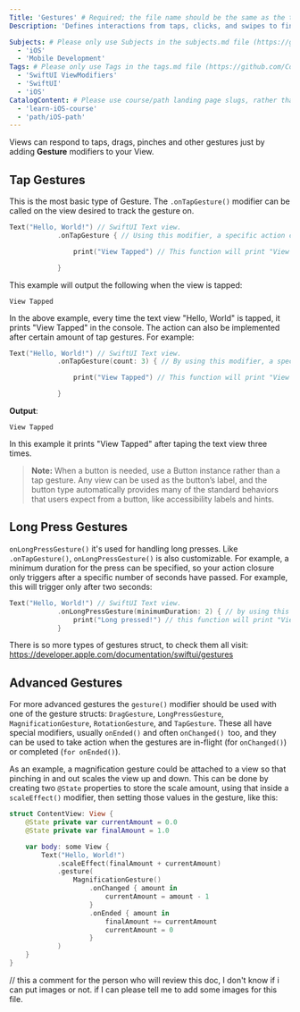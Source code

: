```yaml
---
Title: 'Gestures' # Required; the file name should be the same as the title, but lowercase, with dashes instead of spaces, and all punctuation removed
Description: 'Defines interactions from taps, clicks, and swipes to fine-grained gestures.' # Required; ideally under 150 characters and starts with a noun (used in search engine results and content previews)

Subjects: # Please only use Subjects in the subjects.md file (https://github.com/Codecademy/docs/blob/main/documentation/subjects.md). If that list feels insufficient, feel free to create a new Subject and add it to subjects.md in your PR!
  - 'iOS'
  - 'Mobile Development'
Tags: # Please only use Tags in the tags.md file (https://github.com/Codecademy/docs/blob/main/documentation/tags.md). If that list feels insufficient, feel free to create a new Tag and add it to tags.md in your PR!
  - 'SwiftUI ViewModifiers'
  - 'SwiftUI'
  - 'iOS'
CatalogContent: # Please use course/path landing page slugs, rather than linking to individual content items. If listing multiple items, please put the most relevant one first
  - 'learn-iOS-course'
  - 'path/iOS-path'
---
```


Views can respond to taps, drags, pinches and other gestures just by adding **Gesture** modifiers to your View.

## Tap Gestures

This is the most basic type of Gesture.
The `.onTapGesture()` modifier can be called on the view desired to track the gesture on.

```Swift
Text("Hello, World!") // SwiftUI Text view.
            .onTapGesture { // Using this modifier, a specific action can be run when the View is tapped.

                print("View Tapped") // This function will print "View Tapped" in the console.

            }

```

This example will output the following when the view is tapped:

```Shell
View Tapped 
```

In the above example, every time the text view "Hello, World" is tapped, it prints "View Tapped" in the console.
The action can also be implemented after certain amount of tap gestures. For example:

```Swift
Text("Hello, World!") // SwiftUI Text view.
            .onTapGesture(count: 3) { // By using this modifier, a specific action can be run when the View is tapped 3 times.

                print("View Tapped") // This function will print "View Tapped" in the console.

            }
```
**Output**:

```Shell
View Tapped
```
In this example it prints "View Tapped" after taping the text view three times.

 
> **Note:** When a button is needed, use a Button instance rather than a tap gesture. Any view can be used as the button’s label, and the button type automatically provides many of the standard behaviors that users expect from a button, like accessibility labels and hints. 

## Long Press Gestures

`onLongPressGesture()` it's used for handling long presses. Like `.onTapGesture()`, `onLongPressGesture()` is also customizable. For example, a minimum duration for the press can be specified, so your action closure only triggers after a specific number of seconds have passed. For example, this will trigger only after two seconds:

```Swift
Text("Hello, World!") // SwiftUI Text view.
            .onLongPressGesture(minimumDuration: 2) { // by using this modifier, you can run a specifec action after pressing the text view for 2 seconds.
                print("Long pressed!") // this function will print "View Tapped" in the console.
            }
```

There is so more types of gestures struct, to check them all visit: <https://developer.apple.com/documentation/swiftui/gestures>

## Advanced Gestures
For more advanced gestures the `gesture()` modifier should be used with one of the gesture structs: `DragGesture`, `LongPressGesture`, `MagnificationGesture`, `RotationGesture`, and `TapGesture`. These all have special modifiers, usually `onEnded()` and often `onChanged() `too, and they can be used to take action when the gestures are in-flight (for `onChanged()`) or completed (`for onEnded()`).


As an example, a magnification gesture could be attached to a view so that pinching in and out scales the view up and down. This can be done by creating two `@State` properties to store the scale amount, using that inside a `scaleEffect()` modifier, then setting those values in the gesture, like this:

```Swift
struct ContentView: View {
    @State private var currentAmount = 0.0
    @State private var finalAmount = 1.0

    var body: some View {
        Text("Hello, World!")
            .scaleEffect(finalAmount + currentAmount)
            .gesture(
                MagnificationGesture()
                    .onChanged { amount in
                        currentAmount = amount - 1
                    }
                    .onEnded { amount in
                        finalAmount += currentAmount 
                        currentAmount = 0
                    }
            )
    }
}
```
// this a comment for the person who will review this doc, I don't know if i can put images or not. if I can please tell me to add some images for this file.

